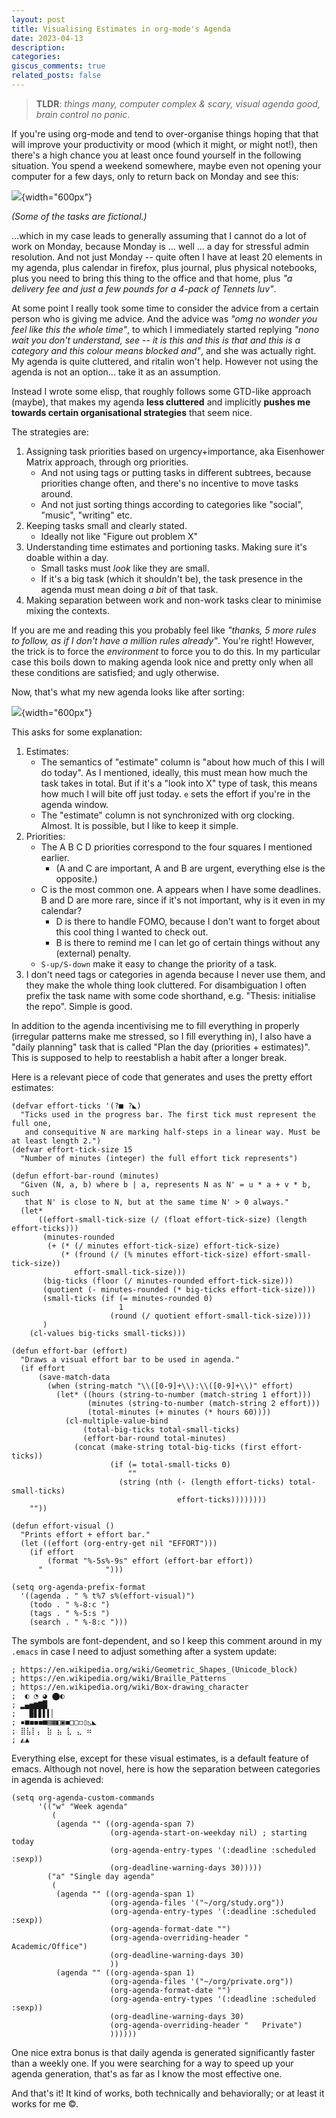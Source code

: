 ```yaml
---
layout: post
title: Visualising Estimates in org-mode's Agenda
date: 2023-04-13
description:
categories:
giscus_comments: true
related_posts: false
---
```


> **TLDR**: *things many, computer complex & scary, visual agenda good,
> brain control no panic*.

If you\'re using org-mode and tend to over-organise things hoping that
that will improve your productivity or mood (which it might, or might
not!), then there\'s a high chance you at least once found yourself in
the following situation. You spend a weekend somewhere, maybe even not
opening your computer for a few days, only to return back on Monday and
see this:

![](./N2023-04-13-res/agenda-bad.png){width="600px"}

*(Some of the tasks are fictional.)*

...which in my case leads to generally assuming that I cannot do a lot
of work on Monday, because Monday is ... well ... a day for stressful
admin resolution. And not just Monday -- quite often I have at least 20
elements in my agenda, plus calendar in firefox, plus journal, plus
physical notebooks, plus you need to bring this thing to the office and
that home, plus *\"a delivery fee and just a few pounds for a 4-pack of
Tennets luv\"*.

At some point I really took some time to consider the advice from a
certain person who is giving me advice. And the advice was *\"omg no
wonder you feel like this the whole time\"*, to which I immediately
started replying *\"nono wait you don\'t understand, see -- it is this
and this is that and this is a category and this colour means blocked
and\"*, and she was actually right. My agenda is quite cluttered, and
ritalin won\'t help. However not using the agenda is not an option...
take it as an assumption.

Instead I wrote some elisp, that roughly follows some GTD-like approach
(maybe), that makes my agenda ****less cluttered**** and implicitly
****pushes me towards certain organisational strategies**** that seem
nice.

The strategies are:

1.  Assigning task priorities based on urgency+importance, aka
    Eisenhower Matrix approach, through org priorities.
    -   And not using tags or putting tasks in different subtrees,
        because priorities change often, and there\'s no incentive to
        move tasks around.
    -   And not just sorting things according to categories like
        \"social\", \"music\", \"writing\" etc.
2.  Keeping tasks small and clearly stated.
    -   Ideally not like \"Figure out problem X\"
3.  Understanding time estimates and portioning tasks. Making sure it\'s
    doable within a day.
    -   Small tasks must *look* like they are small.
    -   If it\'s a big task (which it shouldn\'t be), the task presence
        in the agenda must mean doing *a bit* of that task.
4.  Making separation between work and non-work tasks clear to minimise
    mixing the contexts.

If you are me and reading this you probably feel like *\"thanks, 5 more
rules to follow, as if I don\'t have a million rules already\"*. You\'re
right! However, the trick is to force the *environment* to force you to
do this. In my particular case this boils down to making agenda look
nice and pretty only when all these conditions are satisfied; and ugly
otherwise.

Now, that\'s what my new agenda looks like after sorting:

![](./N2023-04-13-res/agenda-good.png){width="600px"}

This asks for some explanation:

1.  Estimates:
    -   The semantics of \"estimate\" column is \"about how much of this
        I will do today\". As I mentioned, ideally, this must mean how
        much the task takes in total. But if it\'s a \"look into X\"
        type of task, this means how much I will bite off just today.
        `e` sets the effort if you\'re in the agenda window.
    -   The \"estimate\" column is not synchronized with org clocking.
        Almost. It is possible, but I like to keep it simple.
2.  Priorities:
    -   The A B C D priorities correspond to the four squares I
        mentioned earlier.
        -   (A and C are important, A and B are urgent, everything else
            is the opposite.)
    -   C is the most common one. A appears when I have some deadlines.
        B and D are more rare, since if it\'s not important, why is it
        even in my calendar?
        -   D is there to handle FOMO, because I don\'t want to forget
            about this cool thing I wanted to check out.
        -   B is there to remind me I can let go of certain things
            without any (external) penalty.
    -   `S-up/S-down` make it easy to change the priority of a task.
3.  I don\'t need tags or categories in agenda because I never use them,
    and they make the whole thing look cluttered. For disambiguation I
    often prefix the task name with some code shorthand, e.g. \"Thesis:
    initialise the repo\". Simple is good.

In addition to the agenda incentivising me to fill everything in
properly (irregular patterns make me stressed, so I fill everything in),
I also have a \"daily planning\" task that is called \"Plan the day
(priorities + estimates)\". This is supposed to help to reestablish a
habit after a longer break.

Here is a relevant piece of code that generates and uses the pretty
effort estimates:

``` elisp
(defvar effort-ticks '(?■ ?◣)
  "Ticks used in the progress bar. The first tick must represent the full one,
   and consequitive N are marking half-steps in a linear way. Must be at least length 2.")
(defvar effort-tick-size 15
  "Number of minutes (integer) the full effort tick represents")

(defun effort-bar-round (minutes)
  "Given (N, a, b) where b | a, represents N as N' = u * a + v * b, such
   that N' is close to N, but at the same time N' > 0 always."
  (let*
      ((effort-small-tick-size (/ (float effort-tick-size) (length effort-ticks)))
       (minutes-rounded
        (+ (* (/ minutes effort-tick-size) effort-tick-size)
           (* (fround (/ (% minutes effort-tick-size) effort-small-tick-size))
              effort-small-tick-size)))
       (big-ticks (floor (/ minutes-rounded effort-tick-size)))
       (quotient (- minutes-rounded (* big-ticks effort-tick-size)))
       (small-ticks (if (= minutes-rounded 0)
                        1
                      (round (/ quotient effort-small-tick-size))))
       )
    (cl-values big-ticks small-ticks)))

(defun effort-bar (effort)
  "Draws a visual effort bar to be used in agenda."
  (if effort
      (save-match-data
        (when (string-match "\\([0-9]+\\):\\([0-9]+\\)" effort)
          (let* ((hours (string-to-number (match-string 1 effort)))
                 (minutes (string-to-number (match-string 2 effort)))
                 (total-minutes (+ minutes (* hours 60))))
            (cl-multiple-value-bind
                (total-big-ticks total-small-ticks)
                (effort-bar-round total-minutes)
              (concat (make-string total-big-ticks (first effort-ticks))
                      (if (= total-small-ticks 0)
                          ""
                        (string (nth (- (length effort-ticks) total-small-ticks)
                                     effort-ticks))))))))
    ""))

(defun effort-visual ()
  "Prints effort + effort bar."
  (let ((effort (org-entry-get nil "EFFORT")))
    (if effort
        (format "%-5s%-9s" effort (effort-bar effort))
      "              ")))

(setq org-agenda-prefix-format
  '((agenda . " % t%7 s%(effort-visual)")
    (todo . " %-8:c ")
    (tags . " %-5:s ")
    (search . " %-8:c ")))
```

The symbols are font-dependent, and so I keep this comment around in my
`.emacs` in case I need to adjust something after a system update:

    ; https://en.wikipedia.org/wiki/Geometric_Shapes_(Unicode_block)
    ; https://en.wikipedia.org/wiki/Braille_Patterns
    ; https://en.wikipedia.org/wiki/Box-drawing_character
    ;  ◐ ◔ ◕ ⬤◐
    ; ▂▄▅▆▇█
    ;   ▉▋▋▌▍▏
    ; ▪■◼◼︎◼■▤▦◧▣◼□▢◻▯◺◣
    ; ⣿⣧⡇⡄ ⣷ ⣦ ⣇ ⣄ ⠶
    ; ◭▲

Everything else, except for these visual estimates, is a default feature
of emacs. Although not novel, here is how the separation between
categories in agenda is achieved:

``` {.elisp width="300px"}
(setq org-agenda-custom-commands
      '(("w" "Week agenda"
         (
          (agenda "" ((org-agenda-span 7)
                      (org-agenda-start-on-weekday nil) ; starting today
                      (org-agenda-entry-types '(:deadline :scheduled :sexp))
                      (org-deadline-warning-days 30)))))
        ("a" "Single day agenda"
         (
          (agenda "" ((org-agenda-span 1)
                      (org-agenda-files '("~/org/study.org"))
                      (org-agenda-entry-types '(:deadline :scheduled :sexp))
                      (org-agenda-format-date "")
                      (org-agenda-overriding-header "   Academic/Office")
                      (org-deadline-warning-days 30)
                      ))
          (agenda "" ((org-agenda-span 1)
                      (org-agenda-files '("~/org/private.org"))
                      (org-agenda-format-date "")
                      (org-agenda-entry-types '(:deadline :scheduled :sexp))
                      (org-deadline-warning-days 30)
                      (org-agenda-overriding-header "   Private")
                      ))))))
```

One nice extra bonus is that daily agenda is generated significantly
faster than a weekly one. If you were searching for a way to speed up
your agenda generation, that\'s as far as I know the most effective one.

And that\'s it! It kind of works, both technically and behaviorally; or
at least it works for me ©.
